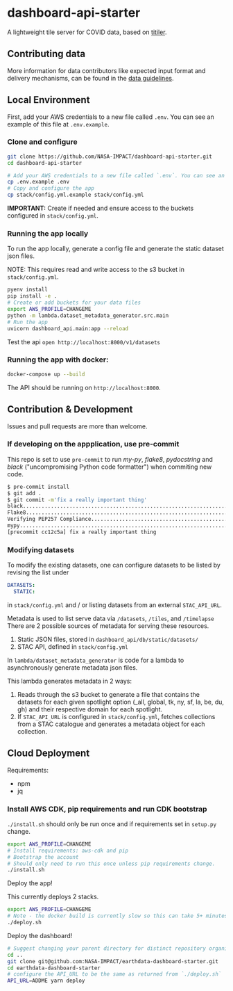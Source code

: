# dashboard-api-starter

A lightweight tile server for COVID data, based on [titiler](https://github.com/developmentseed/titiler).

## Contributing data
More information for data contributors like expected input format and delivery mechanisms, can be found in the [data guidelines](guidelines/README.md).

## Local Environment

First, add your AWS credentials to a new file called `.env`. You can see an example of this file at `.env.example`.

### Clone and configure

```bash
git clone https://github.com/NASA-IMPACT/dashboard-api-starter.git
cd dashboard-api-starter

# Add your AWS credentials to a new file called `.env`. You can see an example of this file at `.env.example`.
cp .env.example .env
# Copy and configure the app
cp stack/config.yml.example stack/config.yml
```

**IMPORTANT:** Create if needed and ensure access to the buckets configured in `stack/config.yml`.

### Running the app locally

To run the app locally, generate a config file and generate the static dataset json files.

NOTE: This requires read and write access to the s3 bucket in `stack/config.yml`.

```bash
pyenv install
pip install -e .
# Create or add buckets for your data files
export AWS_PROFILE=CHANGEME
python -m lambda.dataset_metadata_generator.src.main
# Run the app
uvicorn dashboard_api.main:app --reload
```

Test the api `open http://localhost:8000/v1/datasets`

### Running the app with docker:

```bash
docker-compose up --build
```

The API should be running on `http://localhost:8000`.

## Contribution & Development

Issues and pull requests are more than welcome.

### If developing on the appplication, use pre-commit

This repo is set to use `pre-commit` to run *my-py*, *flake8*, *pydocstring* and *black* ("uncompromising Python code formatter") when commiting new code.

```bash
$ pre-commit install
$ git add .
$ git commit -m'fix a really important thing'
black....................................................................Passed
Flake8...................................................................Passed
Verifying PEP257 Compliance..............................................Passed
mypy.....................................................................Passed
[precommit cc12c5a] fix a really important thing
 ```

### Modifying datasets

To modify the existing datasets, one can configure datasets to be listed by revising the list under

```yaml
DATASETS:
  STATIC:
```

in `stack/config.yml` and / or listing datasets from an external `STAC_API_URL`.

Metadata is used to list serve data via `/datasets`, `/tiles`, and `/timelapse` There are 2 possible sources of metadata for serving these resources.

1. Static JSON files, stored in `dashboard_api/db/static/datasets/`
2. STAC API, defined in `stack/config.yml`

In `lambda/dataset_metadata_generator` is code for a lambda to asynchronously generate metadata json files.

This lambda generates metadata in 2 ways:

1. Reads through the s3 bucket to generate a file that contains the datasets for each given spotlight option (_all, global, tk, ny, sf, la, be, du, gh) and their respective domain for each spotlight.
2. If `STAC_API_URL` is configured in `stack/config.yml`, fetches collections from a STAC catalogue and generates a metadata object for each collection.

## Cloud Deployment

Requirements:

* npm
* jq

### Install AWS CDK, pip requirements and run CDK bootstrap

`./install.sh` should only be run once and if requirements set in `setup.py` change.

```bash
export AWS_PROFILE=CHANGEME
# Install requirements: aws-cdk and pip
# Bootstrap the account
# Should only need to run this once unless pip requirements change.
./install.sh
```

Deploy the app!

This currently deploys 2 stacks.

```bash
export AWS_PROFILE=CHANGEME
# Note - the docker build is currently slow so this can take 5+ minutes to run 
./deploy.sh
```

Deploy the dashboard!

```bash
# Suggest changing your parent directory for distinct repository organization
cd ..
git clone git@github.com:NASA-IMPACT/earthdata-dashboard-starter.git
cd earthdata-dashboard-starter
# configure the API_URL to be the same as returned from `./deploy.sh`
API_URL=ADDME yarn deploy
```
